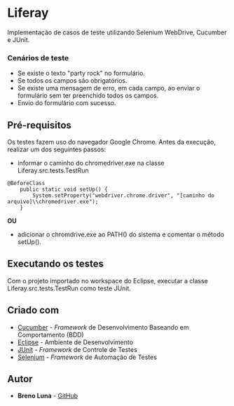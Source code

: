 # Liferay

Implementação de casos de teste utilizando Selenium WebDrive, Cucumber e JUnit.

### Cenários de teste
* Se existe o texto "party rock" no formulário.
* Se todos os campos são obrigatórios.
* Se existe uma mensagem de erro, em cada campo, ao enviar o formulário sem ter preenchido todos os campos.
* Envio do formulário com sucesso.

## Pré-requisitos

Os testes fazem uso do navegador Google Chrome. Antes da execução, realizar um dos seguintes passos:
* informar o caminho do chromedriver.exe na classe Liferay.src.tests.TestRun
```
@BeforeClass
	public static void setUp() {
		System.setProperty("webdriver.chrome.driver", "[caminho do arquivo]\\chromedriver.exe");
	}
```
**OU**
* adicionar o chromdrive.exe ao PATH() do sistema e comentar o método setUp().

## Executando os testes

Com o projeto importado no workspace do Eclipse, executar a classe Liferay.src.tests.TestRun como teste JUnit.

## Criado com

* [Cucumber](https://cucumber.io/) - _Framework_ de Desenvolvimento Baseando em Comportamento (BDD)
* [Eclipse](https://www.eclipse.org/) - Ambiente de Desenvolvimento
* [JUnit](https://junit.org/junit5/) - _Framework_ de Controle de Testes
* [Selenium](https://www.seleniumhq.org/) - _Framework_ de Automação de Testes

## Autor

* **Breno Luna** - [GitHub](https://github.com/brenoluna)
